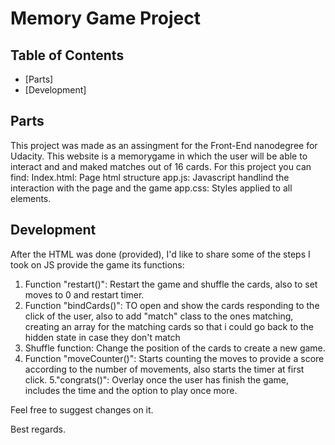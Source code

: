 # Memory Game Project

## Table of Contents

* [Parts]
* [Development]

## Parts

This project was made as an assingment for the Front-End nanodegree for Udacity. This website is a memorygame in which the user will be able to interact and and maked matches out of 16 cards. For this project you can find:
Index.html: Page html structure
app.js: Javascript handlind the interaction with the page and the game
app.css: Styles applied to all elements.

## Development

After the HTML was done (provided), I'd like to share some of the steps I took on JS provide the game its functions:

1. Function "restart()": Restart the game and shuffle the cards, also to set moves to 0 and restart timer.
2. Function "bindCards()": TO open and show the cards responding to the click of the user, also to add "match" class to the ones matching, creating an array for the matching cards so that i could go back to the hidden state in case they don't match
3. Shuffle function: Change the position of the cards to create a new game.
4. Function "moveCounter()": Starts counting the moves to provide a score according to the number of movements, also starts the timer at first click.
5."congrats()": Overlay once the user has finish the game, includes the time and the option to play once more.



Feel free to suggest changes on it.

Best regards.
